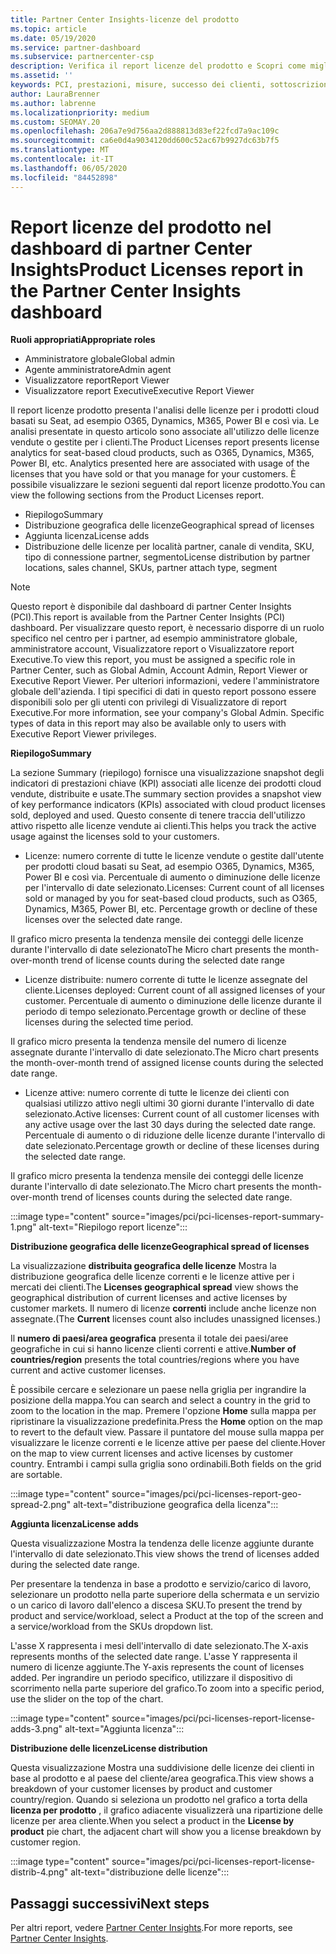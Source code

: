```yaml
---
title: Partner Center Insights-licenze del prodotto
ms.topic: article
ms.date: 05/19/2020
ms.service: partner-dashboard
ms.subservice: partnercenter-csp
description: Verifica il report licenze del prodotto e Scopri come migliorare i prodotti cloud con licenza (o basata su postazione) che Vendi o Gestisci per i tuoi clienti.
ms.assetid: ''
keywords: PCI, prestazioni, misure, successo dei clienti, sottoscrizioni cloud, analisi, report
author: LauraBrenner
ms.author: labrenne
ms.localizationpriority: medium
ms.custom: SEOMAY.20
ms.openlocfilehash: 206a7e9d756aa2d888813d83ef22fcd7a9ac109c
ms.sourcegitcommit: ca6e0d4a9034120dd600c52ac67b9927dc63b7f5
ms.translationtype: MT
ms.contentlocale: it-IT
ms.lasthandoff: 06/05/2020
ms.locfileid: "84452898"
---
```

# <a name="product-licenses-report-in-the-partner-center-insights-dashboard"></a><span data-ttu-id="5cdc1-104">Report licenze del prodotto nel dashboard di partner Center Insights</span><span class="sxs-lookup"><span data-stu-id="5cdc1-104">Product Licenses report in the Partner Center Insights dashboard</span></span>

<span data-ttu-id="5cdc1-105">**Ruoli appropriati**</span><span class="sxs-lookup"><span data-stu-id="5cdc1-105">**Appropriate roles**</span></span>
- <span data-ttu-id="5cdc1-106">Amministratore globale</span><span class="sxs-lookup"><span data-stu-id="5cdc1-106">Global admin</span></span>
- <span data-ttu-id="5cdc1-107">Agente amministratore</span><span class="sxs-lookup"><span data-stu-id="5cdc1-107">Admin agent</span></span>
- <span data-ttu-id="5cdc1-108">Visualizzatore report</span><span class="sxs-lookup"><span data-stu-id="5cdc1-108">Report Viewer</span></span>
- <span data-ttu-id="5cdc1-109">Visualizzatore report Executive</span><span class="sxs-lookup"><span data-stu-id="5cdc1-109">Executive Report Viewer</span></span>

<span data-ttu-id="5cdc1-110">Il report licenze prodotto presenta l'analisi delle licenze per i prodotti cloud basati su Seat, ad esempio O365, Dynamics, M365, Power BI e così via. Le analisi presentate in questo articolo sono associate all'utilizzo delle licenze vendute o gestite per i clienti.</span><span class="sxs-lookup"><span data-stu-id="5cdc1-110">The Product Licenses report presents license analytics for seat-based cloud products, such as O365, Dynamics, M365, Power BI, etc. Analytics presented here are associated with usage of the licenses that you have sold or that you manage for your customers.</span></span> <span data-ttu-id="5cdc1-111">È possibile visualizzare le sezioni seguenti dal report licenze prodotto.</span><span class="sxs-lookup"><span data-stu-id="5cdc1-111">You can view the following sections from the Product Licenses report.</span></span>

- <span data-ttu-id="5cdc1-112">Riepilogo</span><span class="sxs-lookup"><span data-stu-id="5cdc1-112">Summary</span></span>
- <span data-ttu-id="5cdc1-113">Distribuzione geografica delle licenze</span><span class="sxs-lookup"><span data-stu-id="5cdc1-113">Geographical spread of licenses</span></span>
- <span data-ttu-id="5cdc1-114">Aggiunta licenza</span><span class="sxs-lookup"><span data-stu-id="5cdc1-114">License adds</span></span>
- <span data-ttu-id="5cdc1-115">Distribuzione delle licenze per località partner, canale di vendita, SKU, tipo di connessione partner, segmento</span><span class="sxs-lookup"><span data-stu-id="5cdc1-115">License distribution by partner locations, sales channel, SKUs, partner attach type, segment</span></span>

 > [!NOTE]
 > <span data-ttu-id="5cdc1-116">Questo report è disponibile dal dashboard di partner Center Insights (PCI).</span><span class="sxs-lookup"><span data-stu-id="5cdc1-116">This report is available from the Partner Center Insights (PCI) dashboard.</span></span> <span data-ttu-id="5cdc1-117">Per visualizzare questo report, è necessario disporre di un ruolo specifico nel centro per i partner, ad esempio amministratore globale, amministratore account, Visualizzatore report o Visualizzatore report Executive.</span><span class="sxs-lookup"><span data-stu-id="5cdc1-117">To view this report, you must be assigned a specific role in Partner Center, such as Global Admin, Account Admin, Report Viewer or Executive Report Viewer.</span></span> <span data-ttu-id="5cdc1-118">Per ulteriori informazioni, vedere l'amministratore globale dell'azienda. I tipi specifici di dati in questo report possono essere disponibili solo per gli utenti con privilegi di Visualizzatore di report Executive.</span><span class="sxs-lookup"><span data-stu-id="5cdc1-118">For more information, see your company's Global Admin. Specific types of data in this report may also be available only to users with Executive Report Viewer privileges.</span></span>

<span data-ttu-id="5cdc1-119">**Riepilogo**</span><span class="sxs-lookup"><span data-stu-id="5cdc1-119">**Summary**</span></span>

<span data-ttu-id="5cdc1-120">La sezione Summary (riepilogo) fornisce una visualizzazione snapshot degli indicatori di prestazioni chiave (KPI) associati alle licenze dei prodotti cloud vendute, distribuite e usate.</span><span class="sxs-lookup"><span data-stu-id="5cdc1-120">The summary section provides a snapshot view of key performance indicators (KPIs) associated with cloud product licenses sold, deployed and used.</span></span> <span data-ttu-id="5cdc1-121">Questo consente di tenere traccia dell'utilizzo attivo rispetto alle licenze vendute ai clienti.</span><span class="sxs-lookup"><span data-stu-id="5cdc1-121">This helps you track the active usage against the licenses sold to your customers.</span></span>

- <span data-ttu-id="5cdc1-122">Licenze: numero corrente di tutte le licenze vendute o gestite dall'utente per prodotti cloud basati su Seat, ad esempio O365, Dynamics, M365, Power BI e così via. Percentuale di aumento o diminuzione delle licenze per l'intervallo di date selezionato.</span><span class="sxs-lookup"><span data-stu-id="5cdc1-122">Licenses: Current count of all licenses sold or managed by you for seat-based cloud products, such as O365, Dynamics, M365, Power BI, etc. Percentage growth or decline of these licenses over the selected date range.</span></span>

<span data-ttu-id="5cdc1-123">Il grafico micro presenta la tendenza mensile dei conteggi delle licenze durante l'intervallo di date selezionato</span><span class="sxs-lookup"><span data-stu-id="5cdc1-123">The Micro chart presents the month-over-month trend of license counts during the selected date range</span></span>

- <span data-ttu-id="5cdc1-124">Licenze distribuite: numero corrente di tutte le licenze assegnate del cliente.</span><span class="sxs-lookup"><span data-stu-id="5cdc1-124">Licenses deployed: Current count of all assigned licenses of your customer.</span></span>
<span data-ttu-id="5cdc1-125">Percentuale di aumento o diminuzione delle licenze durante il periodo di tempo selezionato.</span><span class="sxs-lookup"><span data-stu-id="5cdc1-125">Percentage growth or decline of these licenses during the selected time period.</span></span>

<span data-ttu-id="5cdc1-126">Il grafico micro presenta la tendenza mensile del numero di licenze assegnate durante l'intervallo di date selezionato.</span><span class="sxs-lookup"><span data-stu-id="5cdc1-126">The Micro chart presents the month-over-month trend of assigned license counts during the selected date range.</span></span>

- <span data-ttu-id="5cdc1-127">Licenze attive: numero corrente di tutte le licenze dei clienti con qualsiasi utilizzo attivo negli ultimi 30 giorni durante l'intervallo di date selezionato.</span><span class="sxs-lookup"><span data-stu-id="5cdc1-127">Active licenses: Current count of all customer licenses with any active usage over the last 30 days during the selected date range.</span></span>
<span data-ttu-id="5cdc1-128">Percentuale di aumento o di riduzione delle licenze durante l'intervallo di date selezionato.</span><span class="sxs-lookup"><span data-stu-id="5cdc1-128">Percentage growth or decline of these licenses during the selected date range.</span></span>

<span data-ttu-id="5cdc1-129">Il grafico micro presenta la tendenza mensile dei conteggi delle licenze durante l'intervallo di date selezionato.</span><span class="sxs-lookup"><span data-stu-id="5cdc1-129">The Micro chart presents the month-over-month trend of licenses counts during the selected date range.</span></span>

:::image type="content" source="images/pci/pci-licenses-report-summary-1.png" alt-text="Riepilogo report licenze":::

<span data-ttu-id="5cdc1-131">**Distribuzione geografica delle licenze**</span><span class="sxs-lookup"><span data-stu-id="5cdc1-131">**Geographical spread of licenses**</span></span>

<span data-ttu-id="5cdc1-132">La visualizzazione **distribuita geografica delle licenze** Mostra la distribuzione geografica delle licenze correnti e le licenze attive per i mercati dei clienti.</span><span class="sxs-lookup"><span data-stu-id="5cdc1-132">The **Licenses geographical spread** view shows the geographical distribution of current licenses and active licenses by customer markets.</span></span> <span data-ttu-id="5cdc1-133">Il numero di licenze **correnti** include anche licenze non assegnate.</span><span class="sxs-lookup"><span data-stu-id="5cdc1-133">(The **Current** licenses count also includes unassigned licenses.)</span></span>

<span data-ttu-id="5cdc1-134">Il **numero di paesi/area geografica** presenta il totale dei paesi/aree geografiche in cui si hanno licenze clienti correnti e attive.</span><span class="sxs-lookup"><span data-stu-id="5cdc1-134">**Number of countries/region** presents the total countries/regions where you have current and active customer licenses.</span></span>

<span data-ttu-id="5cdc1-135">È possibile cercare e selezionare un paese nella griglia per ingrandire la posizione della mappa.</span><span class="sxs-lookup"><span data-stu-id="5cdc1-135">You can search and select a country in the grid to zoom to the location in the map.</span></span> <span data-ttu-id="5cdc1-136">Premere l'opzione **Home** sulla mappa per ripristinare la visualizzazione predefinita.</span><span class="sxs-lookup"><span data-stu-id="5cdc1-136">Press the **Home** option on the map to revert to the default view.</span></span> <span data-ttu-id="5cdc1-137">Passare il puntatore del mouse sulla mappa per visualizzare le licenze correnti e le licenze attive per paese del cliente.</span><span class="sxs-lookup"><span data-stu-id="5cdc1-137">Hover on the map to view current licenses and active licenses by customer country.</span></span> <span data-ttu-id="5cdc1-138">Entrambi i campi sulla griglia sono ordinabili.</span><span class="sxs-lookup"><span data-stu-id="5cdc1-138">Both fields on the grid are sortable.</span></span>

:::image type="content" source="images/pci/pci-licenses-report-geo-spread-2.png" alt-text="distribuzione geografica della licenza":::

<span data-ttu-id="5cdc1-140">**Aggiunta licenza**</span><span class="sxs-lookup"><span data-stu-id="5cdc1-140">**License adds**</span></span>

<span data-ttu-id="5cdc1-141">Questa visualizzazione Mostra la tendenza delle licenze aggiunte durante l'intervallo di date selezionato.</span><span class="sxs-lookup"><span data-stu-id="5cdc1-141">This view shows the trend of licenses added during the selected date range.</span></span> 

<span data-ttu-id="5cdc1-142">Per presentare la tendenza in base a prodotto e servizio/carico di lavoro, selezionare un prodotto nella parte superiore della schermata e un servizio o un carico di lavoro dall'elenco a discesa SKU.</span><span class="sxs-lookup"><span data-stu-id="5cdc1-142">To present the trend by product and service/workload, select a Product at the top of the screen and a service/workload from the SKUs dropdown list.</span></span>

<span data-ttu-id="5cdc1-143">L'asse X rappresenta i mesi dell'intervallo di date selezionato.</span><span class="sxs-lookup"><span data-stu-id="5cdc1-143">The X-axis represents months of the selected date range.</span></span> <span data-ttu-id="5cdc1-144">L'asse Y rappresenta il numero di licenze aggiunte.</span><span class="sxs-lookup"><span data-stu-id="5cdc1-144">The Y-axis represents the count of licenses added.</span></span> <span data-ttu-id="5cdc1-145">Per ingrandire un periodo specifico, utilizzare il dispositivo di scorrimento nella parte superiore del grafico.</span><span class="sxs-lookup"><span data-stu-id="5cdc1-145">To zoom into a specific period, use the slider on the top of the chart.</span></span>

:::image type="content" source="images/pci/pci-licenses-report-license-adds-3.png" alt-text="Aggiunta licenza":::

<span data-ttu-id="5cdc1-147">**Distribuzione delle licenze**</span><span class="sxs-lookup"><span data-stu-id="5cdc1-147">**License distribution**</span></span>

<span data-ttu-id="5cdc1-148">Questa visualizzazione Mostra una suddivisione delle licenze dei clienti in base al prodotto e al paese del cliente/area geografica.</span><span class="sxs-lookup"><span data-stu-id="5cdc1-148">This view shows a breakdown of your customer licenses by product and customer country/region.</span></span> <span data-ttu-id="5cdc1-149">Quando si seleziona un prodotto nel grafico a torta della **licenza per prodotto** , il grafico adiacente visualizzerà una ripartizione delle licenze per area cliente.</span><span class="sxs-lookup"><span data-stu-id="5cdc1-149">When you select a product in the **License by product** pie chart, the adjacent chart will show you a license breakdown by customer region.</span></span>

:::image type="content" source="images/pci/pci-licenses-report-license-distrib-4.png" alt-text="distribuzione delle licenze":::

## <a name="next-steps"></a><span data-ttu-id="5cdc1-151">Passaggi successivi</span><span class="sxs-lookup"><span data-stu-id="5cdc1-151">Next steps</span></span>

<span data-ttu-id="5cdc1-152">Per altri report, vedere [Partner Center Insights](partner-center-insights.md).</span><span class="sxs-lookup"><span data-stu-id="5cdc1-152">For more reports, see [Partner Center Insights](partner-center-insights.md).</span></span>
